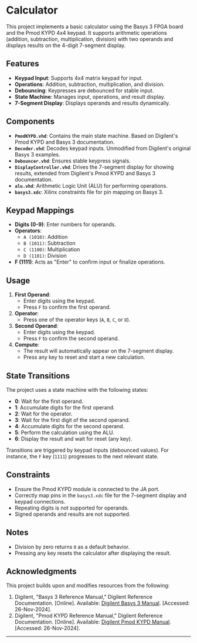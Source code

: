 # Calculator

This project implements a basic calculator using the Basys 3 FPGA board and the Pmod KYPD 4x4 keypad. It supports arithmetic operations (addition, subtraction, multiplication, division) with two operands and displays results on the 4-digit 7-segment display.

## Features
- **Keypad Input**: Supports 4x4 matrix keypad for input.
- **Operations**: Addition, subtraction, multiplication, and division.
- **Debouncing**: Keypresses are debounced for stable input.
- **State Machine**: Manages input, operations, and result display.
- **7-Segment Display**: Displays operands and results dynamically.

## Components
- **`PmodKYPD.vhd`**: Contains the main state machine. Based on Digilent's Pmod KYPD and Basys 3 documentation.
- **`Decoder.vhd`**: Decodes keypad inputs. Unmodified from Digilent's original Basys 3 examples.
- **`Debouncer.vhd`**: Ensures stable keypress signals.
- **`DisplayController.vhd`**: Drives the 7-segment display for showing results, extended from Digilent's Pmod KYPD and Basys 3 documentation.
- **`alu.vhd`**: Arithmetic Logic Unit (ALU) for performing operations.
- **`basys3.xdc`**: Xilinx constraints file for pin mapping on Basys 3.

## Keypad Mappings
- **Digits (0-9)**: Enter numbers for operands.
- **Operators**:
  - `A (1010)`: Addition
  - `B (1011)`: Subtraction
  - `C (1100)`: Multiplication
  - `D (1101)`: Division
- **F (1111)**: Acts as "Enter" to confirm input or finalize operations.

## Usage
1. **First Operand**:
   - Enter digits using the keypad.
   - Press `F` to confirm the first operand.
2. **Operator**:
   - Press one of the operator keys (`A`, `B`, `C`, or `D`).
3. **Second Operand**:
   - Enter digits using the keypad.
   - Press `F` to confirm the second operand.
4. **Compute**:
   - The result will automatically appear on the 7-segment display.
   - Press any key to reset and start a new calculation.

## State Transitions
The project uses a state machine with the following states:
- **0**: Wait for the first operand.
- **1**: Accumulate digits for the first operand.
- **2**: Wait for the operator.
- **3**: Wait for the first digit of the second operand.
- **4**: Accumulate digits for the second operand.
- **5**: Perform the calculation using the ALU.
- **6**: Display the result and wait for reset (any key).

Transitions are triggered by keypad inputs (debounced values). For instance, the `F` key (`1111`) progresses to the next relevant state.

## Constraints
- Ensure the Pmod KYPD module is connected to the JA port.
- Correctly map pins in the `basys3.xdc` file for the 7-segment display and keypad connections.
- Repeating digits is not supported for operands.
- Signed operands and results are not supported.

## Notes
- Division by zero returns `0` as a default behavior.
- Pressing any key resets the calculator after displaying the result.

## Acknowledgments
This project builds upon and modifies resources from the following:
1. Digilent, "Basys 3 Reference Manual," Digilent Reference Documentation. [Online]. Available: [Digilent Basys 3 Manual](https://digilent.com/reference/programmable-logic/basys-3/reference-manual). [Accessed: 26-Nov-2024].
2. Digilent, "Pmod KYPD Reference Manual," Digilent Reference Documentation. [Online]. Available: [Digilent Pmod KYPD Manual](https://digilent.com/reference/pmod/pmodkypd/start). [Accessed: 26-Nov-2024].

---
